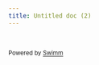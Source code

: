 ```yaml
---
title: Untitled doc (2)
---
```

&nbsp;

<SwmMeta version="3.0.0" repo-id="Z2l0aHViJTNBJTNBZnJlaWdodGZveC1mcm9udGVuZCUzQSUzQWF5b29zaFM=" repo-name="freightfox-frontend"><sup>Powered by [Swimm](https://app.swimm.io/)</sup></SwmMeta>
